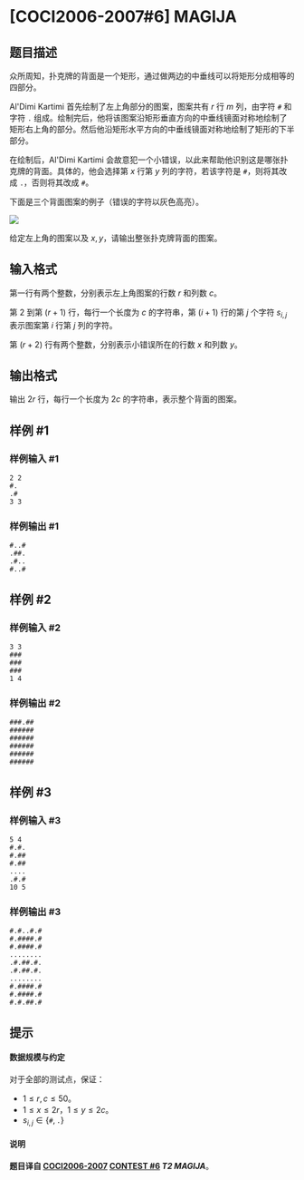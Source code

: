 # [COCI2006-2007#6] MAGIJA

## 题目描述

众所周知，扑克牌的背面是一个矩形，通过做两边的中垂线可以将矩形分成相等的四部分。

Al'Dimi Kartimi 首先绘制了左上角部分的图案，图案共有 $r$ 行 $m$ 列，由字符 `#` 和字符 `.` 组成。绘制完后，他将该图案沿矩形垂直方向的中垂线镜面对称地绘制了矩形右上角的部分。然后他沿矩形水平方向的中垂线镜面对称地绘制了矩形的下半部分。

在绘制后，Al'Dimi Kartimi 会故意犯一个小错误，以此来帮助他识别这是哪张扑克牌的背面。具体的，他会选择第 $x$ 行第 $y$ 列的字符，若该字符是 `#`，则将其改成 `.`，否则将其改成 `#`。

下面是三个背面图案的例子（错误的字符以灰色高亮）。

![](https://cdn.luogu.com.cn/upload/image_hosting/7p7lah31.png)

给定左上角的图案以及 $x, y$，请输出整张扑克牌背面的图案。

## 输入格式

第一行有两个整数，分别表示左上角图案的行数 $r$ 和列数 $c$。

第 $2$ 到第 $(r + 1)$ 行，每行一个长度为 $c$ 的字符串，第 $(i + 1)$ 行的第 $j$ 个字符 $s_{i, j}$ 表示图案第 $i$ 行第 $j$ 列的字符。

第 $(r + 2)$ 行有两个整数，分别表示小错误所在的行数 $x$ 和列数 $y$。

## 输出格式

输出 $2r$ 行，每行一个长度为 $2c$ 的字符串，表示整个背面的图案。

## 样例 #1

### 样例输入 #1
```
2 2
#.
.#
3 3
```

### 样例输出 #1

```
#..#
.##.
.#..
#..#
```

## 样例 #2

### 样例输入 #2
```
3 3
###
###
###
1 4
```

### 样例输出 #2

```
###.##
######
######
######
######
######
```

## 样例 #3

### 样例输入 #3
```
5 4
#.#.
#.##
#.##
....
.#.#
10 5
```

### 样例输出 #3

```
#.#..#.#
#.####.#
#.####.#
........
.#.##.#.
.#.##.#.
........
#.####.#
#.####.#
#.#.##.#
```

## 提示

#### 数据规模与约定

对于全部的测试点，保证：

- $1 \leq r, c \leq 50$。
- $1 \leq x \leq 2r$，$1 \leq y \leq 2c$。
- $s_{i, j} \in \{\texttt \#, \texttt . \}$

#### 说明

**题目译自 [COCI2006-2007](https://hsin.hr/coci/archive/2006_2007/) [CONTEST #6](https://hsin.hr/coci/archive/2006_2007/contest6_tasks.pdf) *T2   MAGIJA***。
